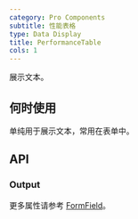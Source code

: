 ```yaml
---
category: Pro Components
subtitle: 性能表格
type: Data Display
title: PerformanceTable
cols: 1
---
```


展示文本。

## 何时使用

单纯用于展示文本，常用在表单中。

## API

### Output

更多属性请参考 [FormField](/components-pro/field/#FormField)。

<style>
.code-box .c7n-row {
  margin-bottom: .24rem;
}
</style>
